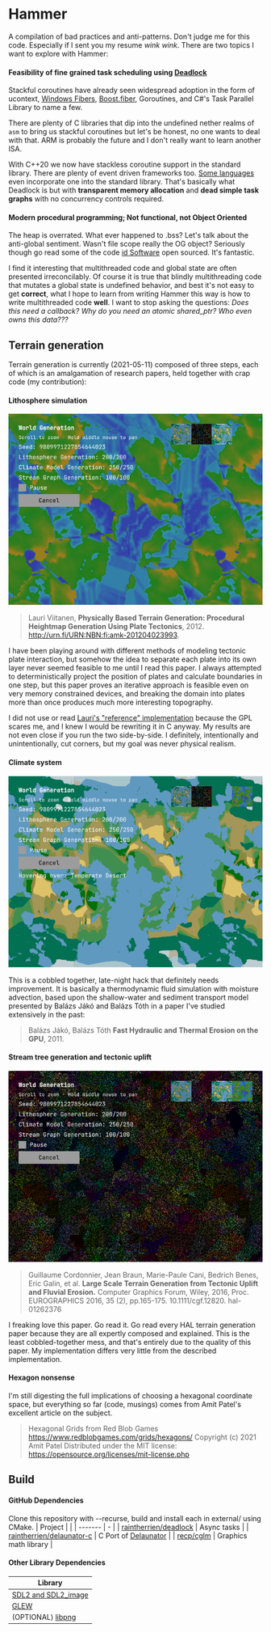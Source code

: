 Hammer
======

A compilation of bad practices and anti-patterns. Don't judge me for this code. Especially if I sent you my resume *wink wink*. There are two topics I want to explore with Hammer:

#### Feasibility of fine grained task scheduling using [Deadlock](https://github.com/raintherrien/deadlock)
Stackful coroutines have already seen widespread adoption in the form of ucontext, [Windows Fibers](https://docs.microsoft.com/en-us/windows/win32/api/winbase/nf-winbase-createfiber), [Boost.fiber](https://github.com/boostorg/fiber), Goroutines, and C#'s Task Parallel Library to name a few.

There are plenty of C libraries that dip into the undefined nether realms of `asm` to bring us stackful coroutines but let's be honest, no one wants to deal with that. ARM is probably the future and I don't really want to learn another ISA.

With C++20 we now have stackless coroutine support in the standard library. There are plenty of event driven frameworks too. [Some languages](https://ziglang.org/) even incorporate one into the standard library. That's basically what Deadlock is but with **transparent memory allocation** and **dead simple task graphs** with no concurrency controls required.

#### Modern procedural programming; Not functional, not Object Oriented
The heap is overrated. What ever happened to .bss?
Let's talk about the anti-global sentiment.
Wasn't file scope really the OG object?
Seriously though go read some of the code [id Software](https://github.com/id-Software) open sourced. It's fantastic.

I find it interesting that multithreaded code and global state are often presented irreconcilably. Of course it is true that blindly multithreading code that mutates a global state is undefined behavior, and best it's not easy to get **correct**, what I hope to learn from writing Hammer this way is how to write multithreaded code **well**.
I want to stop asking the questions: *Does this need a callback? Why do you need an atomic shared_ptr? Who even owns this data???*

Terrain generation
------------------

Terrain generation is currently (2021-05-11) composed of three steps, each of which is an amalgamation of research papers, held together with crap code (my contribution):

#### Lithosphere simulation

![](https://raw.githubusercontent.com/raintherrien/hammer/main/resources/screenshots/lithosphere.png)

> Lauri Viitanen, **Physically Based Terrain Generation: Procedural Heightmap Generation Using Plate Tectonics**, 2012. http://urn.fi/URN:NBN:fi:amk-201204023993.

I have been playing around with different methods of modeling tectonic plate interaction, but somehow the idea to separate each plate into its own layer never seemed feasible to me until I read this paper. I always attempted to deterministically project the position of plates and calculate boundaries in one step, but this paper proves an iterative approach is feasible even on very memory constrained devices, and breaking the domain into plates more than once produces much more interesting topography.

I did not use or read [Lauri's "reference" implementation](https://sourceforge.net/projects/platec/) because the GPL scares me, and I knew I would be rewriting it in C anyway. My results are not even close if you run the two side-by-side. I definitely, intentionally and unintentionally, cut corners, but my goal was never physical realism.

#### Climate system

![](https://raw.githubusercontent.com/raintherrien/hammer/main/resources/screenshots/climate.png)

This is a cobbled together, late-night hack that definitely needs improvement. It is basically a thermodynamic fluid simulation with moisture advection, based upon the shallow-water and sediment transport model presented by Balázs Jákó and Balázs Tóth in a paper I've studied extensively in the past:
> Balázs Jákó, Balázs Tóth **Fast Hydraulic and Thermal Erosion on the GPU**, 2011.

#### Stream tree generation and tectonic uplift

![](https://raw.githubusercontent.com/raintherrien/hammer/main/resources/screenshots/stream.png)

> Guillaume Cordonnier, Jean Braun, Marie-Paule Cani, Bedrich Benes, Eric Galin, et al. **Large Scale Terrain Generation from Tectonic Uplift and Fluvial Erosion.** Computer Graphics Forum, Wiley, 2016, Proc. EUROGRAPHICS 2016, 35 (2), pp.165-175. 10.1111/cgf.12820. hal-01262376

I freaking love this paper. Go read it. Go read every HAL terrain generation paper because they are all expertly composed and explained. This is the least cobbled-together mess, and that's entirely due to the quality of this paper. My implementation differs very little from the described implementation.

#### Hexagon nonsense
I'm still digesting the full implications of choosing a hexagonal coordinate space, but everything so far (code, musings) comes from Amit Patel's excellent article on the subject.
> Hexagonal Grids from Red Blob Games
> https://www.redblobgames.com/grids/hexagons/
> Copyright (c) 2021 Amit Patel
> Distributed under the MIT license:
> https://opensource.org/licenses/mit-license.php

Build
-----

#### GitHub Dependencies
Clone this repository with --recurse, build and install each in external/ using CMake.
| Project | |
| ------- | - |
| [raintherrien/deadlock](https://github.com/raintherrien/deadlock) | Async tasks |
| [raintherrien/delaunator-c](https://github.com/raintherrien/delaunator-c) | C Port of [Delaunator](https://github.com/mapbox/delaunator) |
| [recp/cglm](https://github.com/recp/cglm) | Graphics math library |

#### Other Library Dependencies
| Library |
| ------- |
| [SDL2 and SDL2_image](https://www.libsdl.org/) |
| [GLEW](http://glew.sourceforge.net/) |
| (OPTIONAL) [libpng](http://www.libpng.org/pub/png/libpng.html) |
